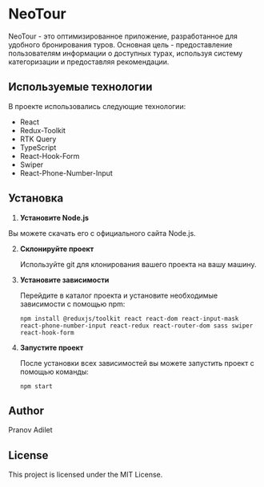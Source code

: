 # NeoTour

NeoTour - это оптимизированное приложение, разработанное для удобного бронирования туров. Основная цель - предоставление пользователям информации о доступных турах, используя систему категоризации и предоставляя рекомендации.

## Используемые технологии

В проекте использовались следующие технологии:

- React
- Redux-Toolkit
- RTK Query
- TypeScript
- React-Hook-Form
- Swiper
- React-Phone-Number-Input

## Установка

1. **Установите Node.js**

  Вы можете скачать его с официального сайта Node.js.

2. **Склонируйте проект**

   Используйте git для клонирования вашего проекта на вашу машину.

3. **Установите зависимости**

   Перейдите в каталог проекта и установите необходимые зависимости с помощью npm:

   ```
   npm install @reduxjs/toolkit react react-dom react-input-mask react-phone-number-input react-redux react-router-dom sass swiper react-hook-form
   ```

4. **Запустите проект**

   После установки всех зависимостей вы можете запустить проект с помощью команды:

   ```
   npm start
   ```

## Author

Pranov Adilet

## License

This project is licensed under the MIT License.

